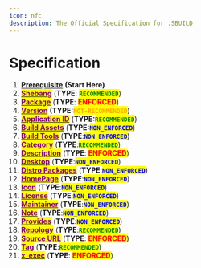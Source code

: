 ```yaml
---
icon: nfc
description: The Official Specification for .SBUILD
---
```


# Specification

1. [**Prerequisite**](0.prerequisite.md) **(Start Here)**
2. [<mark style="color:purple;">**Shebang**</mark>](1.shebang.md) (**TYPE**: <mark style="color:green;">**`RECOMMENDED`**</mark>)
3. [<mark style="color:purple;">**Package**</mark>](2.pkg.md) (**TYPE**: <mark style="color:red;">**ENFORCED**</mark>)
4. [<mark style="color:purple;">**Version**</mark>](3.version.md) **(TYPE:**<mark style="color:orange;">**`NOT-RECOMMENDED`**</mark>)
5. [<mark style="color:purple;">**Application ID**</mark>](4.appid.md) (**TYPE:**<mark style="color:green;">**`RECOMMENDED`**</mark>)
6. [<mark style="color:purple;">**Build Assets**</mark>](5.buildasset.md) (**TYPE:**<mark style="color:blue;">**`NON_ENFORCED`**</mark>)
7. [<mark style="color:purple;">**Build Tools**</mark>](6.buildutil.md) (**TYPE**:<mark style="color:blue;">**`NON_ENFORCED`**</mark>)
8. [<mark style="color:purple;">**Category**</mark>](7.category.md) (**TYPE**:<mark style="color:green;">**`RECOMMENDED`**</mark>)
9. [<mark style="color:purple;">**Description**</mark>](8.description.md) (**TYPE**: <mark style="color:red;">**ENFORCED**</mark>)
10. [<mark style="color:purple;">**Desktop**</mark>](9.desktop.md) (**TYPE**:<mark style="color:blue;">**`NON_ENFORCED`**</mark>)
11. [<mark style="color:purple;">**Distro Packages**</mark>](10.distropkg.md) (**TYPE**:<mark style="color:blue;">**`NON_ENFORCED`**</mark>)
12. [<mark style="color:purple;">**HomePage**</mark>](11.homepage.md) (**TYPE**:<mark style="color:blue;">**`NON_ENFORCED`**</mark>)
13. [<mark style="color:purple;">**Icon**</mark>](12.icon.md) (**TYPE**:<mark style="color:blue;">**`NON_ENFORCED`**</mark>)
14. [<mark style="color:purple;">**License**</mark>](13.license.md) (**TYPE**:<mark style="color:blue;">**`NON_ENFORCED`**</mark>)
15. [<mark style="color:purple;">**Maintainer**</mark>](14.maintainer.md) (**TYPE**:<mark style="color:blue;">**`NON_ENFORCED`**</mark>)
16. [<mark style="color:purple;">**Note**</mark>](15.note.md) (**TYPE**:<mark style="color:blue;">**`NON_ENFORCED`**</mark>)
17. [<mark style="color:purple;">**Provides**</mark>](16.provides.md) (**TYPE**:<mark style="color:blue;">**`NON_ENFORCED`**</mark>)
18. [<mark style="color:purple;">**Repology**</mark>](17.repology.md) (**TYPE**:<mark style="color:green;">**`RECOMMENDED`**</mark>)
19. [<mark style="color:purple;">**Source URL**</mark>](18.sourceurl.md) (**TYPE**: <mark style="color:red;">**ENFORCED**</mark>)
20. [<mark style="color:purple;">**Tag**</mark>](19.tag.md) (**TYPE**:<mark style="color:green;">**`RECOMMENDED`**</mark>)
21. [<mark style="color:purple;">**x\_exec**</mark>](20.x_exec.md) (**TYPE**: <mark style="color:red;">**ENFORCED**</mark>)
